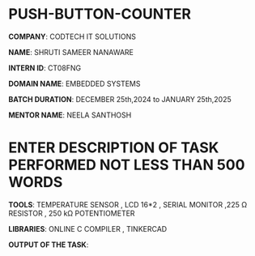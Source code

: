 # PUSH-BUTTON-COUNTER

**COMPANY**: CODTECH IT SOLUTIONS

**NAME**: SHRUTI SAMEER NANAWARE

**INTERN ID**: CT08FNG

**DOMAIN NAME**: EMBEDDED SYSTEMS

**BATCH DURATION**: DECEMBER 25th,2024 to JANUARY 25th,2025

**MENTOR NAME**: NEELA SANTHOSH

# ENTER DESCRIPTION OF TASK PERFORMED NOT LESS THAN 500 WORDS

**TOOLS**: TEMPERATURE SENSOR , LCD 16*2 , SERIAL MONITOR ,225 Ω RESISTOR , 250 kΩ POTENTIOMETER

**LIBRARIES**: ONLINE C COMPILER , TINKERCAD

**OUTPUT OF THE TASK**:
